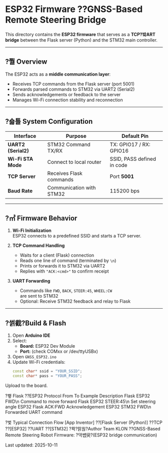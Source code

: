 ﻿# ESP32 Firmware ??GNSS-Based Remote Steering Bridge

This directory contains the **ESP32 firmware** that serves as a **TCP?밬ART bridge**
between the Flask server (Python) and the STM32 main controller.

---

## ?쭬 Overview

The ESP32 acts as a **middle communication layer**:
- Receives TCP commands from the Flask server (port 5001)
- Forwards parsed commands to STM32 via UART2 (Serial2)
- Sends acknowledgements or feedback to the server
- Manages Wi-Fi connection stability and reconnection

---

## ?숋툘 System Configuration

| Interface | Purpose | Default Pin |
|------------|----------|-------------|
| **UART2 (Serial2)** | STM32 Command TX/RX | TX: GPIO17 / RX: GPIO16 |
| **Wi-Fi STA Mode** | Connect to local router | SSID, PASS defined in code |
| **TCP Server** | Receives Flask commands | Port **5001** |
| **Baud Rate** | Communication with STM32 | 115200 bps |

---

## ?㎥ Firmware Behavior

1. **Wi-Fi Initialization**  
   ESP32 connects to a predefined SSID and starts a TCP server.

2. **TCP Command Handling**  
   - Waits for a client (Flask) connection  
   - Reads one line of command (terminated by `\n`)  
   - Prints or forwards it to STM32 via UART2  
   - Replies with `"ACK:<cmd>"` to confirm receipt

3. **UART Forwarding**  
   - Commands like `FWD`, `BACK`, `STEER:45`, `WHEEL:CW`  
     are sent to STM32  
   - Optional: Receive STM32 feedback and relay to Flask

---

## ?썱截?Build & Flash

1. Open **Arduino IDE**  
2. Select:
   - **Board:** ESP32 Dev Module  
   - **Port:** (check COMxx or /dev/ttyUSBx)
3. Open `GNSS_ESP32.ino`
4. Update Wi-Fi credentials:
   ```cpp
   const char* ssid = "YOUR_SSID";
   const char* pass = "YOUR_PASS";
Upload to the board.

?뵇 Flask ??ESP32 Protocol
From	To	Example	Description
Flask	ESP32	FWD\n	Command to move forward
Flask	ESP32	STEER:45\n	Set steering angle
ESP32	Flask	ACK:FWD	Acknowledgement
ESP32	STM32	FWD\n	Forwarded UART command

?벛 Typical Connection Flow
[App Inventor] ??[Flask Server (Python)] ??TCP ??[ESP32] ??UART ??[STM32]
?뫅?랅윊?Author
Team KLON ??GNSS-Based Remote Steering Robot
Firmware: ?댁썝臾?(ESP32 bridge communication)

Last updated: 2025-10-11

